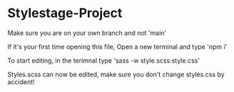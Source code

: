 # Stylestage-Project

 Make sure you are on your own branch and not 'main'


 If it's your first time opening this file, Open a new terminal and type 'npm i'

To start editing, in the terimnal type 'sass -w style.scss:style.css'

 Styles.scss can now be edited, make sure you don't change styles.css by accident!
